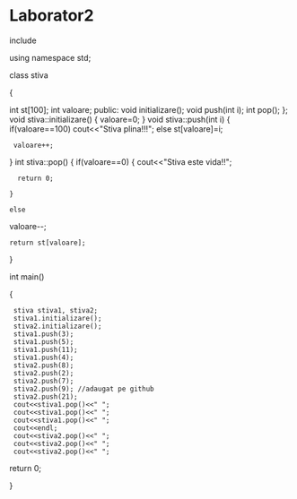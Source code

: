# Laborator2

include<iostream>

using namespace std;

class stiva

{

  int st[100];
  int valoare;
  public:
	void initializare();
	void push(int i);
	int pop();
};
void stiva::initializare()
{
 valoare=0;
}
void stiva::push(int i)
{
     if(valoare==100)
        cout<<"Stiva plina!!!";
     else
        st[valoare]=i;

     valoare++;

}
int stiva::pop()
{
	if(valoare==0)
	{
		cout<<"Stiva este vida!!";

	  return 0;

	}

	else

 valoare--;

	return st[valoare];

}

int main()

{

     stiva stiva1, stiva2;
     stiva1.initializare();
     stiva2.initializare();
     stiva1.push(3);
     stiva1.push(5);
     stiva1.push(11);
     stiva1.push(4);
     stiva2.push(8);
     stiva2.push(2);
     stiva2.push(7);
     stiva2.push(9); //adaugat pe github
     stiva2.push(21);
     cout<<stiva1.pop()<<" ";
     cout<<stiva1.pop()<<" ";
     cout<<stiva1.pop()<<" ";
     cout<<endl;
     cout<<stiva2.pop()<<" ";
     cout<<stiva2.pop()<<" ";
     cout<<stiva2.pop()<<" ";
    


return 0;

}
